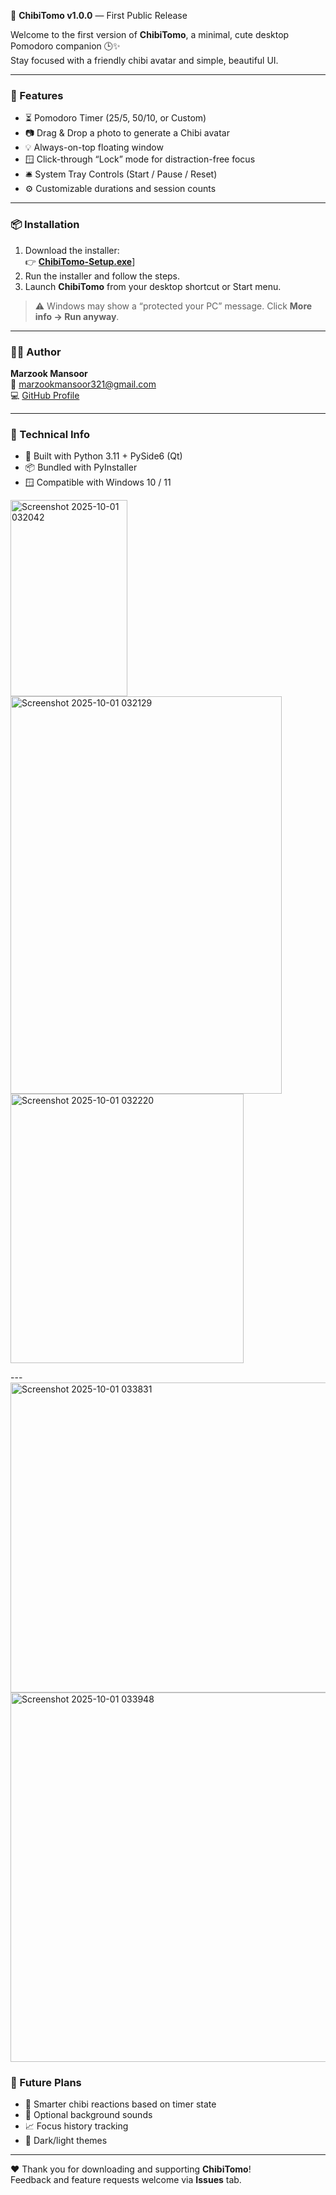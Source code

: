 🎉 **ChibiTomo v1.0.0** — First Public Release

Welcome to the first version of **ChibiTomo**, a minimal, cute desktop Pomodoro companion 🕒✨  
Stay focused with a friendly chibi avatar and simple, beautiful UI.

---

### 🌟 Features
- ⏳ Pomodoro Timer (25/5, 50/10, or Custom)
- 📷 Drag & Drop a photo to generate a Chibi avatar
- 💡 Always-on-top floating window
- 🪟 Click-through “Lock” mode for distraction-free focus
- 🛎 System Tray Controls (Start / Pause / Reset)
- ⚙️ Customizable durations and session counts

---

### 📦 Installation
1. Download the installer:  
   👉 [**ChibiTomo-Setup.exe**]([./ChibiTomo/releases/tag/v1.0.0)]
2. Run the installer and follow the steps.
3. Launch **ChibiTomo** from your desktop shortcut or Start menu.

> ⚠️ Windows may show a “protected your PC” message. Click **More info → Run anyway**.

---

### 👨‍💻 Author
**Marzook Mansoor**  
📧 marzookmansoor321@gmail.com  
💻 [GitHub Profile](https://github.com/marzookmansoor-thecoder)

---

### 🧰 Technical Info
- 🐍 Built with Python 3.11 + PySide6 (Qt)
- 📦 Bundled with PyInstaller
- 🪟 Compatible with Windows 10 / 11
<img width="187" height="314" alt="Screenshot 2025-10-01 032042" src="https://github.com/user-attachments/assets/2a17a06e-0196-4d4d-9ad1-14c5fbdc9b80" />
<img width="434" height="636" alt="Screenshot 2025-10-01 032129" src="https://github.com/user-attachments/assets/fc3cfafa-6eb4-40a1-976d-e3e9732a0fa5" />
<img width="373" height="431" alt="Screenshot 2025-10-01 032220" src="https://github.com/user-attachments/assets/462c99ac-c10a-4b46-a119-5af57111adc0" />

---<img width="816" height="496" alt="Screenshot 2025-10-01 033831" src="https://github.com/user-attachments/assets/dbf7f470-5b7a-4e90-b0a7-44f45e1235d1" />
<img width="1178" height="591" alt="Screenshot 2025-10-01 033948" src="https://github.com/user-attachments/assets/dc58ea07-6369-46f5-9f3a-fe865a99fb0e" />


### 📝 Future Plans
- 🧠 Smarter chibi reactions based on timer state
- 🎵 Optional background sounds
- 📈 Focus history tracking
- 🌙 Dark/light themes

---

❤️ Thank you for downloading and supporting **ChibiTomo**!  
Feedback and feature requests welcome via **Issues** tab.
